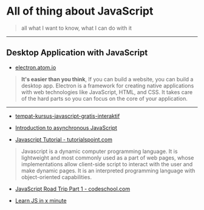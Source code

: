 # All of thing about JavaScript

> all what I want to know, what I can do with it

----

## Desktop Application with JavaScript

* [electron.atom.io](http://electron.atom.io/)

> **It's easier than you think**, If you can build a website, you can build a desktop app. Electron is a framework for creating native applications with web technologies like JavaScript, HTML, and CSS. It takes care of the hard parts so you can focus on the core of your application.

---

* [tempat-kursus-javascript-gratis-interaktif](http://www.jurnalweb.com/tempat-kursus-javascript-gratis-interaktif/)

* [Introduction to asynchronous JavaScript](http://tutorials.pluralsight.com/front-end-javascript/introduction-to-asynchronous-javascript)

* [Javascript Tutorial - tutorialspoint.com](http://www.tutorialspoint.com/javascript/)

> Javascript is a dynamic computer programming language. It is lightweight and most commonly used as a part of web pages, whose implementations allow client-side script to interact with the user and make dynamic pages. It is an interpreted programming language with object-oriented capabilities.

* [JavaScript Road Trip Part 1 - codeschool.com](https://www.codeschool.com/courses/javascript-road-trip-part-1)

* [Learn JS in x minute](https://learnxinyminutes.com/docs/javascript/)



